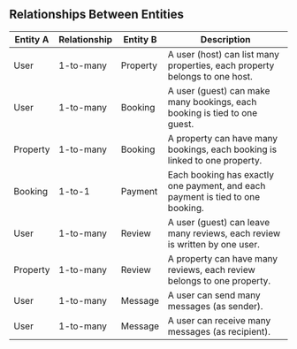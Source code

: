 ## Relationships Between Entities

| Entity A   | Relationship | Entity B   | Description |
|------------|--------------|------------|-------------|
| User       | 1-to-many    | Property   | A user (host) can list many properties, each property belongs to one host. |
| User       | 1-to-many    | Booking    | A user (guest) can make many bookings, each booking is tied to one guest. |
| Property   | 1-to-many    | Booking    | A property can have many bookings, each booking is linked to one property. |
| Booking    | 1-to-1       | Payment    | Each booking has exactly one payment, and each payment is tied to one booking. |
| User       | 1-to-many    | Review     | A user (guest) can leave many reviews, each review is written by one user. |
| Property   | 1-to-many    | Review     | A property can have many reviews, each review belongs to one property. |
| User       | 1-to-many    | Message    | A user can send many messages (as sender). |
| User       | 1-to-many    | Message    | A user can receive many messages (as recipient). |

